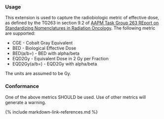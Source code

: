 ### Usage
This extension is used to capture the radiobiologic metric of effective dose, as defined by the TG263 in section 9.2 of [AAPM Task Group 263 REport on Standardizing Nomenclatures
in Radiation Oncology](https://www.aapm.org/pubs/reports/RPT_263.pdf). The following metric are supported:
* CGE  - Cobalt Gray Equivalent 
* BED  - Biological Effective Dose
* BED(a/b=<decimal>) - BED with alpha/beta
* EQD2Gy -  Equivalent Dose in 2 Gy per Fraction 
* EQD2Gy(a/b=<decimal>) - EQD2Gy with alpha/beta

The units are assumed to be Gy.

### Conformance
One of the above metrics SHOULD be used.  Use of other metrics will generate a warning.

{% include markdown-link-references.md %}


